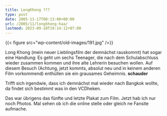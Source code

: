 ```yaml
---
title: LongKhong ???
type: post
date: 2005-11-17T00:13:00+00:00
url: /2005/11/longkhong-haa/
lastmod: 2023-09-10T19:14:12+07:00
---
```

{{< figure src="wp-content/old-images/191.jpg" />}}

Long Khong (mein neuer Lieblingsfilm der demnächst rauskommt) hat sogar eine Handlung: Es geht um sechs Teenager, die nach dem Schulabschluss wieder zusammen kommen und ihre alte Lehrerin besuchen wollen. Auf diesem Besuch (Achtung, jetzt kommts, absolut neu und in keinem anderen Film vorkommend) enthüllen sie ein grausames Geheimnis. **schauder**

Trifft sich irgendwie, dass ich demnächst mal wieder nach Bangkok wollte, da findet sich bestimmt was in den VCDheken.

Das war übrigens das fünfte und letzte Plakat zum Film. Jetzt hab ich nur noch Photos. Mal sehen ob ich die online stelle oder gleich ne Fansite aufmache.
